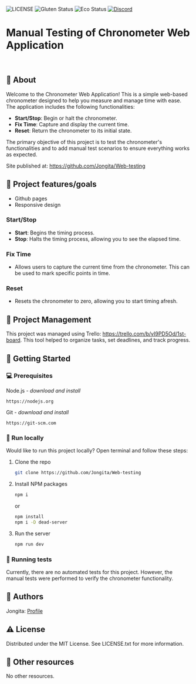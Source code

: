 ![LICENSE](https://img.shields.io/badge/license-MIT-blue.svg?style=flat-square)
![Gluten Status](https://img.shields.io/badge/Gluten-Free-green.svg)
![Eco Status](https://img.shields.io/badge/ECO-Friendly-green.svg)
[![Discord](https://discord.com/api/guilds/571393319201144843/widget.png)](https://discord.gg/dRwW4rw)

# Manual Testing of Chronometer Web Application

<br>

## 🌟 About

Welcome to the Chronometer Web Application! This is a simple web-based chronometer designed to help you measure and manage time with ease. The application includes the following functionalities:

-   **Start/Stop**: Begin or halt the chronometer.
-   **Fix Time**: Capture and display the current time.
-   **Reset**: Return the chronometer to its initial state.

The primary objective of this project is to test the chronometer's functionalities and to add manual test scenarios to ensure everything works as expected.

Site published at: https://github.com/Jongita/Web-testing

## 🎯 Project features/goals

-   Github pages
-   Responsive design

### Start/Stop

-   **Start**: Begins the timing process.
-   **Stop**: Halts the timing process, allowing you to see the elapsed time.

### Fix Time

-   Allows users to capture the current time from the chronometer. This can be used to mark specific points in time.

### Reset

-   Resets the chronometer to zero, allowing you to start timing afresh.

## 🎯 Project Management

This project was managed using Trello: https://trello.com/b/vI9PD5Od/1st-board.
This tool helped to organize tasks, set deadlines, and track progress.

## 🧰 Getting Started

### 💻 Prerequisites

Node.js - _download and install_

```
https://nodejs.org
```

Git - _download and install_

```
https://git-scm.com
```

### 🏃 Run locally

Would like to run this project locally? Open terminal and follow these steps:

1. Clone the repo
    ```sh
    git clone https://github.com/Jongita/Web-testing
    ```
2. Install NPM packages
    ```sh
    npm i
    ```
    or
    ```sh
    npm install
    npm i -D dead-server
    ```
3. Run the server
    ```sh
    npm run dev
    ```

### 🧪 Running tests

Currently, there are no automated tests for this project. However, the manual tests were performed to verify the chronometer functionality.

## 🎅 Authors

Jongita: [Profile](https://github.com/jongita)

## ⚠️ License

Distributed under the MIT License. See LICENSE.txt for more information.

## 🔗 Other resources

No other resources.

